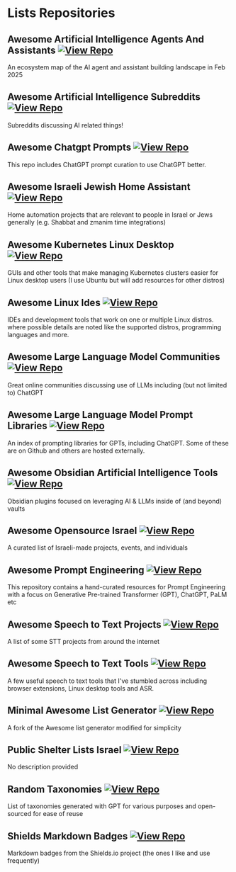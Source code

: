 # Lists Repositories

## Awesome Artificial Intelligence Agents And Assistants [![View Repo](https://img.shields.io/badge/view-repo-green)](https://github.com/danielrosehill/Awesome-AI-Agents-And-Assistants)
An ecosystem map of the AI agent and assistant building landscape in Feb 2025

## Awesome Artificial Intelligence Subreddits [![View Repo](https://img.shields.io/badge/view-repo-green)](https://github.com/danielrosehill/Awesome-AI-Subreddits)
Subreddits discussing AI related things!

## Awesome Chatgpt Prompts [![View Repo](https://img.shields.io/badge/view-repo-green)](https://github.com/danielrosehill/awesome-chatgpt-prompts)
This repo includes ChatGPT prompt curation to use ChatGPT better.

## Awesome Israeli Jewish Home Assistant [![View Repo](https://img.shields.io/badge/view-repo-green)](https://github.com/danielrosehill/Awesome-Israeli-Jewish-Home-Assistant)
Home automation projects that are relevant to people in Israel or Jews generally (e.g. Shabbat and zmanim time integrations)

## Awesome Kubernetes Linux Desktop [![View Repo](https://img.shields.io/badge/view-repo-green)](https://github.com/danielrosehill/Awesome-Kubernetes-Linux-Desktop)
GUIs and other tools that make managing Kubernetes clusters easier for Linux desktop users (I use Ubuntu but will add resources for other distros)

## Awesome Linux Ides [![View Repo](https://img.shields.io/badge/view-repo-green)](https://github.com/danielrosehill/Awesome-Linux-IDEs)
IDEs and development tools that work on one or multiple Linux distros. where possible details are noted like the supported distros, programming languages and more.   

## Awesome Large Language Model Communities [![View Repo](https://img.shields.io/badge/view-repo-green)](https://github.com/danielrosehill/Awesome-LLM-Communities)
Great online communities discussing use of LLMs including (but not limited to) ChatGPT

## Awesome Large Language Model Prompt Libraries [![View Repo](https://img.shields.io/badge/view-repo-green)](https://github.com/danielrosehill/Awesome-LLM-Prompt-Libraries)
An index of prompting libraries for GPTs, including ChatGPT. Some of these are on Github and others are hosted externally.

## Awesome Obsidian Artificial Intelligence Tools [![View Repo](https://img.shields.io/badge/view-repo-green)](https://github.com/danielrosehill/Awesome-Obsidian-AI-Tools)
Obsidian plugins focused on leveraging AI & LLMs inside of (and beyond) vaults

## Awesome Opensource Israel [![View Repo](https://img.shields.io/badge/view-repo-green)](https://github.com/danielrosehill/awesome-opensource-israel)
A curated list of Israeli-made projects, events, and individuals

## Awesome Prompt Engineering [![View Repo](https://img.shields.io/badge/view-repo-green)](https://github.com/danielrosehill/Awesome-Prompt-Engineering)
This repository contains a hand-curated resources for Prompt Engineering with a focus on Generative Pre-trained Transformer (GPT), ChatGPT, PaLM etc 

## Awesome Speech to Text Projects [![View Repo](https://img.shields.io/badge/view-repo-green)](https://github.com/danielrosehill/Awesome-STT-Projects)
A list of some STT projects from around the internet

## Awesome Speech to Text Tools [![View Repo](https://img.shields.io/badge/view-repo-green)](https://github.com/danielrosehill/Awesome-STT-Tools)
A few useful speech to text tools that I've stumbled across including browser extensions, Linux desktop tools and ASR. 

## Minimal Awesome List Generator [![View Repo](https://img.shields.io/badge/view-repo-green)](https://github.com/danielrosehill/minimal-awesome-list-generator)
A fork of the Awesome list generator modified for simplicity

## Public Shelter Lists Israel [![View Repo](https://img.shields.io/badge/view-repo-green)](https://github.com/danielrosehill/Public-Shelter-Lists-Israel)
No description provided

## Random Taxonomies [![View Repo](https://img.shields.io/badge/view-repo-green)](https://github.com/danielrosehill/Random-Taxonomies)
List of taxonomies generated with GPT for various purposes and open-sourced for ease of reuse

## Shields Markdown Badges [![View Repo](https://img.shields.io/badge/view-repo-green)](https://github.com/danielrosehill/Shields-Markdown-Badges)
Markdown badges from the Shields.io project (the ones I like and use frequently)

